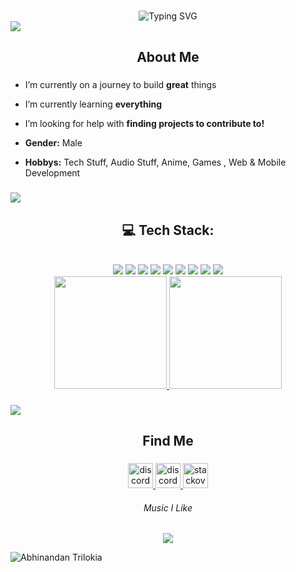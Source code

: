 ###

<div align="center">
	<img src="https://readme-typing-svg.demolab.com?font=Fira+Code&size=27&pause=1000&color=7196E3&center=true&vCenter=true&random=false&width=435&lines=Hello%2C+I+am+Muhammad+Rizki" alt="Typing SVG" />
</div>
<img src="https://user-images.githubusercontent.com/73097560/115834477-dbab4500-a447-11eb-908a-139a6edaec5c.gif">
<h2 align="center">About Me</h2>

###

- I’m currently on a journey to build **great** things

- I’m currently learning **everything**

- I’m looking for help with **finding projects to contribute to!**

- <b>Gender:</b> Male

- <b>Hobbys:</b> Tech Stuff, Audio Stuff, Anime, Games , Web & Mobile Development

###

<img src="https://user-images.githubusercontent.com/73097560/115834477-dbab4500-a447-11eb-908a-139a6edaec5c.gif">

<h2 align="center">💻 Tech Stack:</h2>
<br>
<div align="center">
	<img src="https://img.shields.io/badge/PHP-777BB4?style=for-the-badge&logo=php&logoColor=white"/>
	<img src="https://img.shields.io/badge/html5%20-%23E34F26.svg?&style=for-the-badge&logo=html5&logoColor=white"/>
	<img src="https://img.shields.io/badge/css3%20-%231572B6.svg?&style=for-the-badge&logo=css3&logoColor=white"/>
	<img src="https://img.shields.io/badge/Dart-0175C2?style=for-the-badge&logo=dart&logoColor=white"/>
	<img src="https://img.shields.io/badge/Flutter-02569B?style=for-the-badge&logo=flutter&logoColor=white"/>
	<img src="https://img.shields.io/badge/MySQL-00000F?style=for-the-badge&logo=mysql&logoColor=white"/>
	<img src="https://img.shields.io/badge/Bootstrap-563D7C?style=for-the-badge&logo=bootstrap&logoColor=white"/>
	<img src="https://img.shields.io/badge/javascript%20-%23323330.svg?&style=for-the-badge&logo=javascript&logoColor=%23F7DF1E"/>
	<img src="https://img.shields.io/badge/git%20-%23F05033.svg?&style=for-the-badge&logo=git&logoColor=white"/> 
</div>
<div align="center">
<a href="https://github.com/MuhammadRizki003">
  <img height="180em" src="https://github-readme-stats-eight-theta.vercel.app/api?username=MuhammadRizki003&show_icons=true&theme=algolia&include_all_commits=true&count_private=true"/>
  <img height="180em" src="https://github-readme-stats-eight-theta.vercel.app/api/top-langs/?username=MuhammadRizki003&layout=compact&theme=algolia"/>
</a>
</div>

###

<img src="https://user-images.githubusercontent.com/73097560/115834477-dbab4500-a447-11eb-908a-139a6edaec5c.gif">

<h2 align="center">Find Me</h2>

###

<div align="center">
  <a href="https://www.facebook.com/Only.Rizki" target="_blank" rel="noopener noreferrer"> <img src="https://img.shields.io/badge/Facebook-1877F2?style=for-the-badge&logo=facebook&logoColor=white" height="40" alt="discord logo"/></a><a href="https://discord.com/users/565834977413955604" target="_blank" rel="noopener noreferrer"> <img src="https://img.shields.io/badge/Discord-7289DA?style=for-the-badge&logo=discord&logoColor=white" height="40" alt="discord logo"/></a><a href="https://www.instagram.com/only.rizki/" target="_blank" rel="noopener noreferrer"> <img src="https://img.shields.io/badge/Instagram-E4405F?style=for-the-badge&logo=instagram&logoColor=white" height="40" alt="stackoverflow logo"  /></a>
</div>

<h6 align="center">Music I Like</h6>

###

<div align="center">
<a href="https://spotify-github-profile.vercel.app/api/view?uid=315mnob6hvpdvipb3np5opkbwo4q&redirect=true"><img src="https://spotify-github-profile.vercel.app/api/view?uid=315mnob6hvpdvipb3np5opkbwo4q&cover_image=true&theme=default&show_offline=false&background_color=121212&interchange=false&bar_color=7196e3&bar_color_cover=false"></a>
</div>

</p>

![Abhinandan Trilokia](https://raw.githubusercontent.com/Trilokia/Trilokia/379277808c61ef204768a61bbc5d25bc7798ccf1/bottom_header.svg)
<br>
</p>



